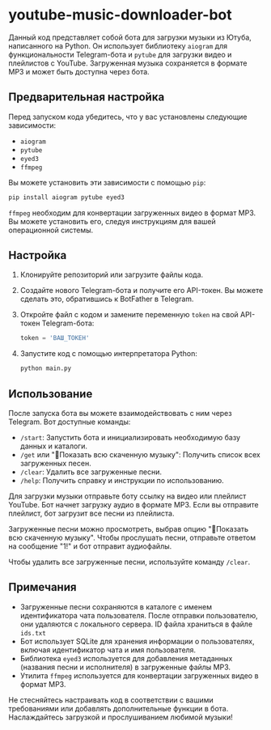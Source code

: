 # youtube-music-downloader-bot

Данный код представляет собой бота для загрузки музыки из Ютуба, написанного на Python. Он использует библиотеку `aiogram` для функциональности Telegram-бота и `pytube` для загрузки видео и плейлистов с YouTube. Загруженная музыка сохраняется в формате MP3 и может быть доступна через бота.

## Предварительная настройка

Перед запуском кода убедитесь, что у вас установлены следующие зависимости:

- `aiogram`
- `pytube`
- `eyed3`
- `ffmpeg`

Вы можете установить эти зависимости с помощью `pip`:

```bash
pip install aiogram pytube eyed3
```

`ffmpeg` необходим для конвертации загруженных видео в формат MP3. Вы можете установить его, следуя инструкциям для вашей операционной системы.

## Настройка

1. Клонируйте репозиторий или загрузите файлы кода.

2. Создайте нового Telegram-бота и получите его API-токен. Вы можете сделать это, обратившись к BotFather в Telegram.

3. Откройте файл с кодом и замените переменную `token` на свой API-токен Telegram-бота:

   ```python
   token = 'ВАШ_ТОКЕН'
   ```

4. Запустите код с помощью интерпретатора Python:

   ```bash
   python main.py
   ```

## Использование

После запуска бота вы можете взаимодействовать с ним через Telegram. Вот доступные команды:

- `/start`: Запустить бота и инициализировать необходимую базу данных и каталоги.
- `/get` или "📂Показать всю скаченную музыку": Получить список всех загруженных песен.
- `/clear`: Удалить все загруженные песни.
- `/help`: Получить справку и инструкции по использованию.

Для загрузки музыки отправьте боту ссылку на видео или плейлист YouTube. Бот начнет загрузку аудио в формате MP3. Если вы отправите плейлист, бот загрузит все песни из плейлиста.

Загруженные песни можно просмотреть, выбрав опцию "📂Показать всю скаченную музыку". Чтобы прослушать песни, отправьте ответом на сообщение "1!" и бот отправит аудиофайлы.

Чтобы удалить все загруженные песни, используйте команду `/clear`.

## Примечания

- Загруженные песни сохраняются в каталоге с именем идентификатора чата пользователя. После отправки пользователю, они удаляются с локального сервера. ID файла храниться в файле `ids.txt`
- Бот использует SQLite для хранения информации о пользователях, включая идентификатор чата и имя пользователя.
- Библиотека `eyed3` используется для добавления метаданных (названия песни и исполнителя) в загруженные файлы MP3.
- Утилита `ffmpeg` используется для конвертации загруженных видео в формат MP3.

Не стесняйтесь настраивать код в соответствии с вашими требованиями или добавлять дополнительные функции в бота. Наслаждайтесь загрузкой и прослушиванием любимой музыки!
